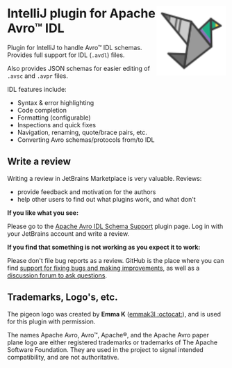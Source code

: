 <img align="right" height="160" src="src/main/resources/META-INF/pluginIcon.svg" alt="Pigeon Logo"/>IntelliJ plugin for Apache Avro™ IDL
===========================================

Plugin for IntelliJ to handle Avro™ IDL schemas. Provides full support for IDL (<code>.avdl</code>)
files.

Also provides JSON schemas for easier editing of <code>.avsc</code> and <code>.avpr</code> files.

IDL features include:
* Syntax & error highlighting
* Code completion
* Formatting (configurable)
* Inspections and quick fixes
* Navigation, renaming, quote/brace pairs, etc.
* Converting Avro schemas/protocols from/to IDL


Write a review
--------------

Writing a review in JetBrains Marketplace is very valuable. Reviews:
* provide feedback and motivation for the authors
* help other users to find out what plugins work, and what don't

**If you like what you see:**

Please go to the [Apache Avro IDL Schema Support](https://plugins.jetbrains.com/plugin/15728-apache-avro-idl-schema-support) plugin page. Log in with your JetBrains account
and write a review.

**If you find that something is not working as you expect it to work:**

Please don't file bug reports as a review. GitHub is the place where you can find
[support for fixing bugs and making improvements](https://github.com/opwvhk/avro-schema-support/issues), as well as a
[discussion forum to ask questions](https://github.com/opwvhk/avro-schema-support/discussions).



Trademarks, Logo's, etc.
------------------------

The pigeon logo was created by **Emma K** ([emmak3l :octocat:](https://github.com/emmak3l)),
and is used for this plugin with permission.

The names Apache Avro, Avro™, Apache®, and the Apache Avro paper plane logo are either registered
trademarks or trademarks of The Apache Software Foundation. They are used in the project to signal
intended compatibility, and are not authoritative.
